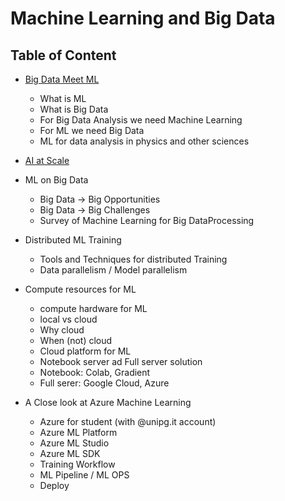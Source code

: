 # Machine Learning and Big Data

## Table of Content

- [Big Data Meet ML](2021-03-08-big_data_meet_ml.html)
  - What is ML
  - What is Big Data
  - For Big Data Analysis we need Machine Learning
  - For ML we need Big Data
  - ML for data analysis in physics and other sciences

- [AI at Scale](2021-03-08-AI_at_scale.html)

- ML on Big Data
  - Big Data -> Big Opportunities
  - Big Data -> Big Challenges
  - Survey of Machine Learning for Big DataProcessing

- Distributed ML Training
  - Tools and Techniques for distributed Training
  - Data parallelism / Model parallelism

- Compute resources for ML
  - compute hardware for ML
  - local vs cloud
  - Why cloud
  - When (not) cloud
  - Cloud platform for ML
  - Notebook server ad Full server solution
  - Notebook: Colab, Gradient
  - Full serer: Google Cloud, Azure

- A Close look at Azure Machine Learning
  - Azure for student (with @unipg.it account)
  - Azure ML Platform
  - Azure ML Studio
  - Azure ML SDK
  - Training Workflow
  - ML Pipeline / ML OPS
  - Deploy
